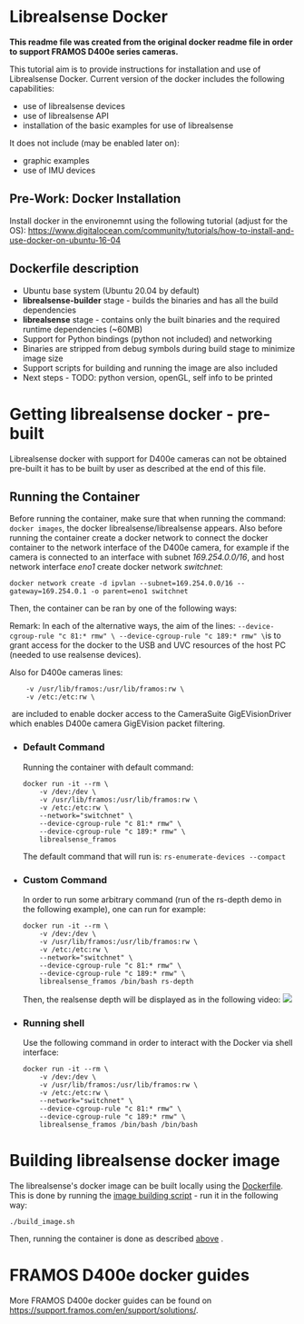 # Librealsense Docker

**This readme file was created from the original docker readme file in order to support FRAMOS D400e series cameras.** 

This tutorial aim is to provide instructions for installation and use of Librealsense Docker. 
Current version of the docker includes the following capabilities:

- use of librealsense devices
- use of librealsense API
- installation of the basic examples for use of librealsense

It does not include (may be enabled later on):
- graphic examples
- use of IMU devices

## Pre-Work: Docker Installation
Install docker in the environemnt using the  following tutorial (adjust for the OS):
https://www.digitalocean.com/community/tutorials/how-to-install-and-use-docker-on-ubuntu-16-04

## Dockerfile description
- Ubuntu base system (Ubuntu 20.04 by default)
- **librealsense-builder** stage - builds the binaries and has all the build dependencies 
- **librealsense** stage -  contains only the built binaries and the required runtime dependencies (~60MB)
- Support for Python bindings (python not included) and networking
- Binaries are stripped from debug symbols during build stage to minimize image size
- Support scripts for building and running the image are also included
- Next steps - TODO: python version, openGL, self info to be printed

# Getting librealsense docker - pre-built

Librealsense docker with support for D400e cameras can not be obtained pre-built it has to be built by user as described at the end of this file.

## Running the Container
Before running the container, make sure that when running the command: `docker images`, the docker librealsense/librealsense appears. Also before running the container create a docker network to connect the docker container to the network interface of the D400e camera, for example if the camera is connected to an interface with subnet *169.254.0.0/16*, and host network interface *eno1* create docker network *switchnet*:

```
docker network create -d ipvlan --subnet=169.254.0.0/16 --gateway=169.254.0.1 -o parent=eno1 switchnet
```

Then, the container can be ran by one of the following ways:

Remark: In each of the alternative ways, the aim of the lines: 
    ```
        --device-cgroup-rule "c 81:* rmw" \
        --device-cgroup-rule "c 189:* rmw" \
    ```
​    is to grant access for the docker to the USB and UVC resources of the host PC (needed to use realsense devices).

Also for D400e cameras lines:

```
	-v /usr/lib/framos:/usr/lib/framos:rw \
    -v /etc:/etc:rw \
```

​    are included to enable docker access to the CameraSuite GigEVisionDriver which enables D400e camera GigEVision packet filtering.

- ### Default Command
    Running the container with default command:
    ```
    docker run -it --rm \
        -v /dev:/dev \
        -v /usr/lib/framos:/usr/lib/framos:rw \
        -v /etc:/etc:rw \
        --network="switchnet" \
        --device-cgroup-rule "c 81:* rmw" \
        --device-cgroup-rule "c 189:* rmw" \
        librealsense_framos
    ```
    
    The default command that will run is: `rs-enumerate-devices --compact`
    
- ### Custom Command
    In order to run some arbitrary command (run of the rs-depth demo in the following example), one can run for example:
    ```
    docker run -it --rm \
        -v /dev:/dev \
        -v /usr/lib/framos:/usr/lib/framos:rw \
        -v /etc:/etc:rw \
        --network="switchnet" \
        --device-cgroup-rule "c 81:* rmw" \
        --device-cgroup-rule "c 189:* rmw" \
        librealsense_framos /bin/bash rs-depth
    ```
    Then, the realsense depth will be displayed as in the following video:
    ![](LRS_Docker_Depth_example.gif)
    
    
    
- ### Running shell
    Use the following command in order to interact with the Docker via shell interface:
    ```
    docker run -it --rm \
        -v /dev:/dev \
        -v /usr/lib/framos:/usr/lib/framos:rw \
        -v /etc:/etc:rw \
        --network="switchnet" \
        --device-cgroup-rule "c 81:* rmw" \
        --device-cgroup-rule "c 189:* rmw" \
        librealsense_framos /bin/bash /bin/bash
    ```

# Building librealsense docker image

The librealsense's docker image can be built locally using the [Dockerfile](Dockerfile). 
This is done by running the [image building script](build_image.sh) - run it in the following way:

```
./build_image.sh
```

Then, running the container is done as described [above](#Running-the-Container) .



# FRAMOS D400e docker guides

More FRAMOS D400e docker guides can be found on https://support.framos.com/en/support/solutions/.





